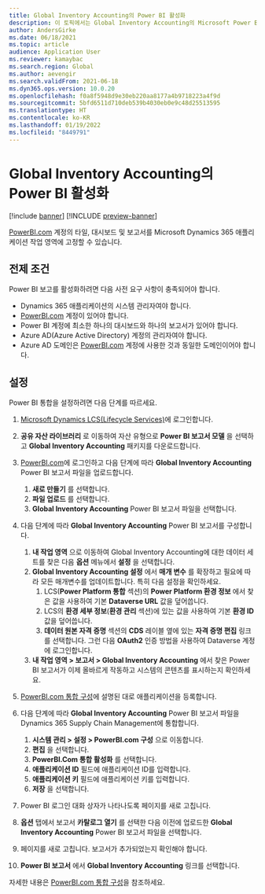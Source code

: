 ```yaml
---
title: Global Inventory Accounting의 Power BI 활성화
description: 이 토픽에서는 Global Inventory Accounting의 Microsoft Power BI을 활성화하는 방법에 대해 설명합니다.
author: AndersGirke
ms.date: 06/18/2021
ms.topic: article
audience: Application User
ms.reviewer: kamaybac
ms.search.region: Global
ms.author: aevengir
ms.search.validFrom: 2021-06-18
ms.dyn365.ops.version: 10.0.20
ms.openlocfilehash: f0a8f5948d9e30eb220aa8177a4b9718223a4f9d
ms.sourcegitcommit: 5bfd6511d710deb539b4030eb0e9c48d25513595
ms.translationtype: HT
ms.contentlocale: ko-KR
ms.lasthandoff: 01/19/2022
ms.locfileid: "8449791"
---
```

# <a name="enable-power-bi-for-global-inventory-accounting"></a>Global Inventory Accounting의 Power BI 활성화

[!include [banner](../includes/banner.md)]
[!INCLUDE [preview-banner](../includes/preview-banner.md)]
<!--KFM: Preview until 4/30/2022 -->

[PowerBI.com](https://powerbi.com/) 계정의 타일, 대시보드 및 보고서를 Microsoft Dynamics 365 애플리케이션 작업 영역에 고정할 수 있습니다.

## <a name="prerequisites"></a>전제 조건

Power BI 보고를 활성화하려면 다음 사전 요구 사항이 충족되어야 합니다.

- Dynamics 365 애플리케이션의 시스템 관리자여야 합니다.
- [PowerBI.com](https://powerbi.com/) 계정이 있어야 합니다.
- Power BI 계정에 최소한 하나의 대시보드와 하나의 보고서가 있어야 합니다.
- Azure AD(Azure Active Directory) 계정의 관리자여야 합니다.
- Azure AD 도메인은 [PowerBI.com](https://powerbi.com/) 계정에 사용한 것과 동일한 도메인이어야 합니다.

## <a name="setup"></a>설정

Power BI 통합을 설정하려면 다음 단계를 따르세요.

1. [Microsoft Dynamics LCS(Lifecycle Services)](https://lcs.dynamics.com/Logon/Index)에 로그인합니다.
1. **공유 자산 라이브러리** 로 이동하여 자산 유형으로 **Power BI 보고서 모델** 을 선택하고 **Global Inventory Accounting** 패키지를 다운로드합니다. 
1. [PowerBI.com](https://app.powerbi.com/)에 로그인하고 다음 단계에 따라 **Global Inventory Accounting** Power BI 보고서 파일을 업로드합니다.

    1. **새로 만들기** 를 선택합니다.
    1. **파일 업로드** 를 선택합니다.
    1. **Global Inventory Accounting** Power BI 보고서 파일을 선택합니다.

1. 다음 단계에 따라 **Global Inventory Accounting** Power BI 보고서를 구성합니다.

    1. **내 작업 영역** 으로 이동하여 Global Inventory Accounting에 대한 데이터 세트를 찾은 다음 **옵션** 메뉴에서 **설정** 을 선택합니다.
    1. **Global Inventory Accounting 설정** 에서 **매개 변수** 를 확장하고 필요에 따라 모든 매개변수를 업데이트합니다. 특히 다음 설정을 확인하세요.
        1. LCS(**Power Platform 통합** 섹션)의 **Power Platform 환경 정보** 에서 찾은 값을 사용하여 기본 **Dataverse URL** 값을 덮어씁니다.
        1. LCS의 **환경 세부 정보**(**환경 관리** 섹션)에 있는 값을 사용하여 기본 **환경 ID** 값을 덮어씁니다.
        1. **데이터 원본 자격 증명** 섹션의 **CDS** 레이블 옆에 있는 **자격 증명 편집** 링크를 선택합니다. 그런 다음 **OAuth2** 인증 방법을 사용하여 Dataverse 계정에 로그인합니다.
    1. **내 작업 영역 \> 보고서 \> Global Inventory Accounting** 에서 찾은 Power BI 보고서가 이제 올바르게 작동하고 시스템의 콘텐츠를 표시하는지 확인하세요.

1. [PowerBI.com 통합 구성](../../fin-ops-core/dev-itpro/analytics/configure-power-bi-integration.md#registration-process)에 설명된 대로 애플리케이션을 등록합니다.
1. 다음 단계에 따라 **Global Inventory Accounting** Power BI 보고서 파일을 Dynamics 365 Supply Chain Management에 통합합니다.

    1. **시스템 관리 \> 설정 \> PowerBI.com 구성** 으로 이동합니다.
    1. **편집** 을 선택합니다.
    1. **PowerBI.Com 통합 활성화** 를 선택합니다.
    1. **애플리케이션 ID** 필드에 애플리케이션 ID를 입력합니다.
    1. **애플리케이션 키** 필드에 애플리케이션 키를 입력합니다.
    1. **저장** 을 선택합니다.

1. Power BI 로그인 대화 상자가 나타나도록 페이지를 새로 고칩니다.
1. **옵션** 탭에서 보고서 **카탈로그 열기** 를 선택한 다음 이전에 업로드한 **Global Inventory Accounting** Power BI 보고서 파일을 선택합니다.
1. 페이지를 새로 고칩니다. 보고서가 추가되었는지 확인해야 합니다.
1. **Power BI 보고서** 에서 **Global Inventory Accounting** 링크를 선택합니다.

자세한 내용은 [PowerBI.com 통합 구성](../../fin-ops-core/dev-itpro/analytics/configure-power-bi-integration.md)을 참조하세요.
